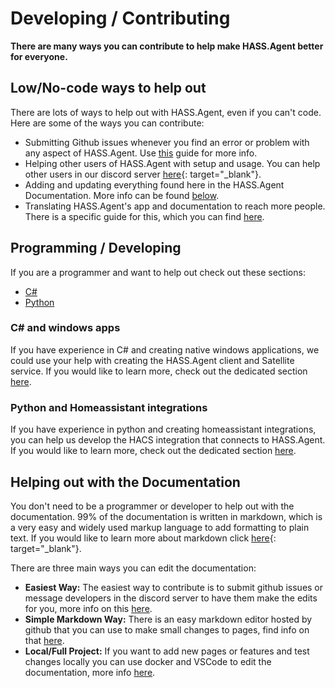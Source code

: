 # Developing / Contributing

**There are many ways you can contribute to help make HASS.Agent better for everyone.**

## Low/No-code ways to help out

There are lots of ways to help out with HASS.Agent, even if you can't code. Here are some of the ways you can contribute:

- Submitting Github issues whenever you find an error or problem with any aspect of HASS.Agent. Use [this](reporting-issues.md) guide for more info.
- Helping other users of HASS.Agent with setup and usage. You can help other users in our discord server [here](https://discord.gg/JfZj98xqJr){: target="\_blank"}.
- Adding and updating everything found here in the HASS.Agent Documentation. More info can be found [below](#helping-out-with-the-documentation).
- Translating HASS.Agent's app and documentation to reach more people. There is a specific guide for this, which you can find [here](translating/index.md).

## Programming / Developing

If you are a programmer and want to help out check out these sections:

- [C#](#c-and-windows-apps)
- [Python](#python-and-homeassistant-integrations)

### C# and windows apps

If you have experience in C# and creating native windows applications, we could use your help with creating the HASS.Agent client and Satellite service. If you would like to learn more, check out the dedicated section [here](hass-agent-app/index.md).

### Python and Homeassistant integrations

If you have experience in python and creating homeassistant integrations, you can help us develop the HACS integration that connects to HASS.Agent. If you would like to learn more, check out the dedicated section [here](hass-agent-integration/index.md).

## Helping out with the Documentation

You don't need to be a programmer or developer to help out with the documentation. 99% of the documentation is written in markdown, which is a very easy and widely used markup language to add formatting to plain text. If you would like to learn more about markdown click [here](https://www.markdownguide.org/getting-started/){: target="\_blank"}.

There are three main ways you can edit the documentation:

- **Easiest Way:** The easiest way to contribute is to submit github issues or message developers in the discord server to have them make the edits for you, more info on this [here](./reporting-issues.md).
- **Simple Markdown Way:** There is an easy markdown editor hosted by github that you can use to make small changes to pages, find info on that [here](./hass-agent-documentation/easy-editing.md).
- **Local/Full Project:** If you want to add new pages or features and test changes locally you can use docker and VSCode to edit the documentation, more info [here](./hass-agent-documentation/index.md).
